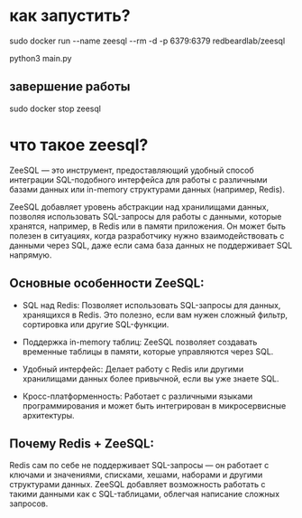 # как запустить?

sudo docker run --name zeesql --rm -d -p 6379:6379 redbeardlab/zeesql

python3 main.py

## завершение работы

sudo docker stop zeesql


# что такое zeesql?

ZeeSQL — это инструмент, предоставляющий удобный способ интеграции SQL-подобного интерфейса для работы с различными базами данных или in-memory структурами данных (например, Redis).

ZeeSQL добавляет уровень абстракции над хранилищами данных, позволяя использовать SQL-запросы для работы с данными, которые хранятся, например, в Redis или в памяти приложения. Он может быть полезен в ситуациях, когда разработчику нужно взаимодействовать с данными через SQL, даже если сама база данных не поддерживает SQL напрямую.

## Основные особенности ZeeSQL:

- SQL над Redis: Позволяет использовать SQL-запросы для данных, хранящихся в Redis. Это полезно, если вам нужен сложный фильтр, сортировка или другие SQL-функции.

- Поддержка in-memory таблиц: ZeeSQL позволяет создавать временные таблицы в памяти, которые управляются через SQL.

- Удобный интерфейс: Делает работу с Redis или другими хранилищами данных более привычной, если вы уже знаете SQL.

- Кросс-платформенность: Работает с различными языками программирования и может быть интегрирован в микросервисные архитектуры.

## Почему Redis + ZeeSQL:

Redis сам по себе не поддерживает SQL-запросы — он работает с ключами и значениями, списками, хешами, наборами и другими структурами данных. ZeeSQL добавляет возможность работать с такими данными как с SQL-таблицами, облегчая написание сложных запросов.